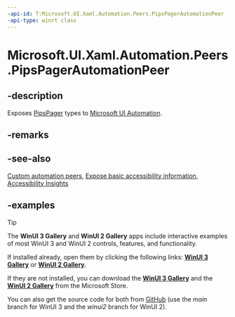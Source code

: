 ```yaml
---
-api-id: T:Microsoft.UI.Xaml.Automation.Peers.PipsPagerAutomationPeer
-api-type: winrt class
---
```


# Microsoft.UI.Xaml.Automation.Peers.PipsPagerAutomationPeer

<!--
public class PipsPagerAutomationPeer : Windows.UI.Xaml.Automation.Peers.FrameworkElementAutomationPeer
-->


## -description

Exposes [PipsPager](../microsoft.ui.xaml.controls/pipspager.md) types to [Microsoft UI Automation](/windows/win32/winauto/entry-uiauto-win32).

## -remarks

## -see-also

[Custom automation peers](/windows/apps/design/accessibility/custom-automation-peers), [Expose basic accessibility information](/windows/apps/design/accessibility/basic-accessibility-information), [Accessibility Insights](https://accessibilityinsights.io/)

## -examples

> [!TIP]
> The **WinUI 3 Gallery** and **WinUI 2 Gallery** apps include interactive examples of most WinUI 3 and WinUI 2 controls, features, and functionality.
>
> If installed already, open them by clicking the following links: [**WinUI 3 Gallery**](winui3gallery:/item/AutomationProperties) or [**WinUI 2 Gallery**](winui2gallery:/item/AutomationProperties).
>
> If they are not installed, you can download the [**WinUI 3 Gallery**](https://www.microsoft.com/store/productId/9P3JFPWWDZRC) and the [**WinUI 2 Gallery**](https://www.microsoft.com/store/productId/9MSVH128X2ZT) from the Microsoft Store.
>
> You can also get the source code for both from [GitHub](https://github.com/Microsoft/WinUI-Gallery) (use the *main* branch for WinUI 3 and the *winui2* branch for WinUI 2).

